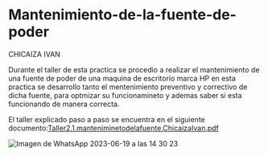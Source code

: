 # Mantenimiento-de-la-fuente-de-poder
CHICAIZA IVAN


Durante el taller de esta practica se procedio a realizar el mantenimiento de una fuente de poder de una maquina de escritorio marca HP 
en esta practica se desarrollo tanto el mentenimiento preventivo y correctivo de dicha fuente, para optmizar su funcionamineto y ademas saber si esta funcionando de manera correcta.

El taller explicado paso a paso se encuentra en el siguiente documento:[Taller2.1.manteniminetodelafuente.ChicaizaIvan.pdf](https://github.com/IvanChicaiza16/Mantenimiento-de-la-fuente-de-poder/files/11793465/Taller2.1.manteniminetodelafuente.ChicaizaIvan.pdf)

![Imagen de WhatsApp 2023-06-19 a las 14 30 23](https://github.com/IvanChicaiza16/Mantenimiento-de-la-fuente-de-poder/assets/136014183/3ca7a8a1-6b18-4d9f-8bfa-06ceb53fee9f)

